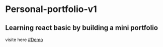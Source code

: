 # Personal-portfolio-v1

## Learning react basic by building a mini portfolio

visite here [#Demo](https://michel501.github.io/Personal-portfolio-v1)
